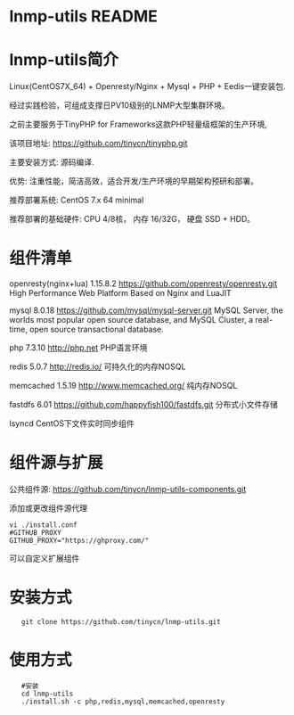 lnmp-utils README
============

lnmp-utils简介
============
  Linux(CentOS7X_64) + Openresty/Nginx + Mysql + PHP + Eedis一键安装包.

  经过实践检验，可组成支撑日PV10级别的LNMP大型集群环境。
  
  之前主要服务于TinyPHP for Frameworks这款PHP轻量级框架的生产环境,
  
  该项目地址: https://github.com/tinycn/tinyphp.git

  主要安装方式: 源码编译.

  优势: 注重性能，简洁高效，适合开发/生产环境的早期架构预研和部署。

  推荐部署系统: CentOS 7.x 64 minimal

  推荐部署的基础硬件:
  			CPU 4/8核，
  			内存 16/32G，
  			硬盘 SSD + HDD。

组件清单
=======

   openresty(nginx+lua) 1.15.8.2 https://github.com/openresty/openresty.git
       High Performance Web Platform Based on Nginx and LuaJIT

   mysql                8.0.18 https://github.com/mysql/mysql-server.git
       MySQL Server, the worlds most popular open source database, and MySQL Cluster, a real-time, open source transactional database.

   php                  7.3.10 http://php.net
       PHP语言环境

   redis                5.0.7 http://redis.io/
       可持久化的内存NOSQL

   memcached            1.5.19 http://www.memcached.org/
       纯内存NOSQL

   fastdfs              6.01 https://github.com/happyfish100/fastdfs.git
       分布式小文件存储

   lsyncd
       CentOS下文件实时同步组件



组件源与扩展
=======
公共组件源:  https://github.com/tinycn/lnmp-utils-components.git

添加或更改组件源代理

```shell
vi ./install.conf
#GITHUB_PROXY
GITHUB_PROXY="https://ghproxy.com/"
```
可以自定义扩展组件


安装方式
=======
```shell
   git clone https://github.com/tinycn/lnmp-utils.git
```

使用方式
=======
```shell
   #安装
   cd lnmp-utils
   ./install.sh -c php,redis,mysql,memcached,openresty
```
